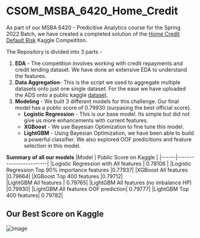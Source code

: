# CSOM_MSBA_6420_Home_Credit
As part of our MSBA 6420 - Predicitive Analytics course for the Spring 2022 Batch, we have created a completed solution of the [Home Credit Default Risk](https://www.kaggle.com/c/home-credit-default-risk) Kaggle Compeititon.

The Repository is divided into 3 parts -  
1.  **EDA** - The competition involves working with credit repayments and credit lending dataset. We have done an extensive EDA to understand the features.
2.  **Data Aggregation**- This is the script we used to aggregate multiple datasets onto just one single dataset. For the ease we have uploaded the ADS onto a public kaggle [dataset](https://www.kaggle.com/datasets/manishcjain/msba-6420-predictive-analytics-project).
3.  **Modeling** - We built 3 different models for this challenge. Our final model has a public score of 0.79930 (surpasing the best official score).
    * **Logistic Regression** - This is our base model. Its simple but did not give us more enhancements with current features.
    * **XGBoost** - We use Bayesian Optimization to fine tune this model. 
    * **LightGBM** - Using Bayesian Optimization, we have been able to build a powerful classifier. We also explored OOF predicitions and feature selection in this model.

**Summary of all our models**
|Model | Public Score on Kaggle |
|------|------------------------|
|Logistic Regression with All features | 0.78106 |
|Logistic Regression	Top 90% importance features	|0.77937|
|XGBoost All features	|0.79664|
|XGBoost	Top 400 features	|0.79712|	
|LightGBM All features |	0.79765|
|LightGBM All features (no imbalance HP)	|0.79930|
|LightGBM All features OOF prediction|	0.79777|
|LightGBM Top 400 features|	0.79782|

## Our Best Score on Kaggle

![image](https://media.github.umn.edu/user/22674/files/d00debdc-0467-4895-bdc0-6a923bece72a)




